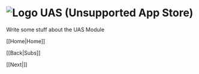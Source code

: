 # ![Logo](https://github.com/ukdtom/WebTools.bundle/blob/master/Wiki/WebTools/Logos/WebTools-48x48.png) UAS (Unsupported App Store)

Write some stuff about the UAS Module


[[Home|Home]]

[[Back|Subs]]

[[Next|]]